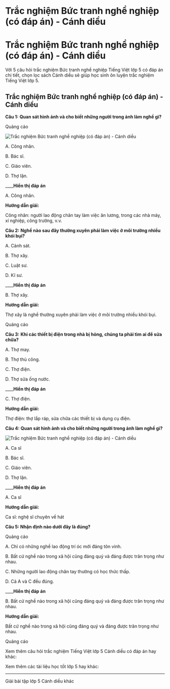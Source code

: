 # Trắc nghiệm Bức tranh nghề nghiệp (có đáp án) - Cánh diều

# Trắc nghiệm Bức tranh nghề nghiệp (có đáp án) - Cánh diều

Với 5 câu hỏi trắc nghiệm Bức tranh nghề nghiệp Tiếng Việt lớp 5 có đáp án chi tiết, chọn lọc sách Cánh diều sẽ giúp học sinh ôn luyện trắc nghiệm Tiếng Việt lớp 5.

## Trắc nghiệm Bức tranh nghề nghiệp (có đáp án) - Cánh diều

**Câu 1:** **Quan sát hình ảnh và cho biết những người trong ảnh làm nghề gì?**

Quảng cáo

![Trắc nghiệm Bức tranh nghề nghiệp \(có đáp án\) - Cánh diều](https://vietjack.com/tieng-viet-5-cd/images/trac-nghiem-goc-sang-tao-buc-tranh-nghe-nghiep.PNG)

A. Công nhân.

B. Bác sĩ.

C. Giáo viên.

D. Thợ lặn.

____**Hiển thị đáp án**

A. Công nhân.

**Hướng dẫn giải:**

Công nhân: người lao động chân tay làm việc ăn lương, trong các nhà máy, xí nghiệp, công trường, v.v.

**Câu 2:** **Nghề nào sau đây thường xuyên phải làm việc ở môi trường nhiều khói bụi?**

A. Cảnh sát.

B. Thợ xây.

C. Luật sư.

D. Kĩ sư.

____**Hiển thị đáp án**

B. Thợ xây.

**Hướng dẫn giải:**

Thợ xây là nghề thường xuyên phải làm việc ở môi trường nhiều khói bụi.

Quảng cáo

**Câu 3:** **Khi các thiết bị điện trong nhà bị hỏng, chúng ta phải tìm ai để sửa chữa?**

A. Thợ may.

B. Thợ thủ công.

C. Thợ điện.

D. Thợ sửa ống nước.

____**Hiển thị đáp án**

C. Thợ điện.

**Hướng dẫn giải:**

Thợ điện: thợ lắp ráp, sửa chữa các thiết bị và dụng cụ điện.

**Câu 4:** **Quan sát hình ảnh và cho biết những người trong ảnh làm nghề gì?**

![Trắc nghiệm Bức tranh nghề nghiệp \(có đáp án\) - Cánh diều](https://vietjack.com/tieng-viet-5-cd/images/trac-nghiem-goc-sang-tao-buc-tranh-nghe-nghiep-1.PNG)

A. Ca sĩ

B. Bác sĩ.

C. Giáo viên.

D. Thợ lặn.

____**Hiển thị đáp án**

A. Ca sĩ

**Hướng dẫn giải:**

Ca sĩ: nghệ sĩ chuyên về hát

**Câu 5: Nhận định nào dưới đây là đúng?**

Quảng cáo

A. Chỉ có những nghề lao động trí óc mới đáng tôn vinh.

B. Bất cứ nghề nào trong xã hội cũng đáng quý và đáng được trân trọng như nhau.

C. Những người lao động chân tay thường có học thức thấp.

D. Cả A và C đều đúng.

____**Hiển thị đáp án**

B. Bất cứ nghề nào trong xã hội cũng đáng quý và đáng được trân trọng như nhau.

**Hướng dẫn giải:**

Bất cứ nghề nào trong xã hội cũng đáng quý và đáng được trân trọng như nhau.

Quảng cáo

Xem thêm câu hỏi trắc nghiệm Tiếng Việt lớp 5 Cánh diều có đáp án hay khác:

Xem thêm các tài liệu học tốt lớp 5 hay khác:

* * *

Giải bài tập lớp 5 Cánh diều khác

